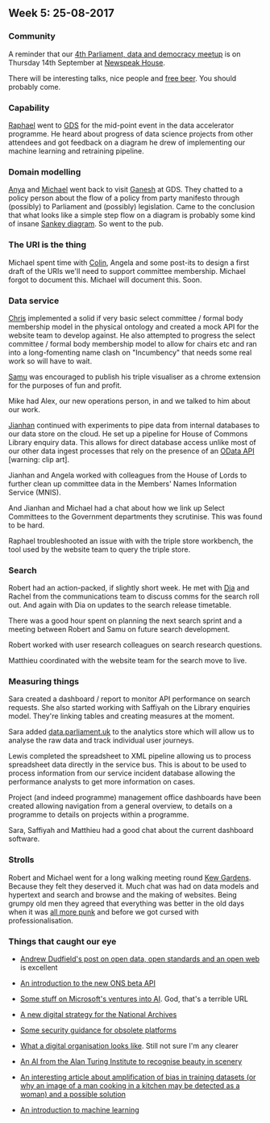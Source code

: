 ## Week 5: 25-08-2017

### Community

A reminder that our [4th Parliament, data and democracy meetup](https://attending.io/events/parliament-data-and-democracy-meetup-4) is on Thursday 14th September at [Newspeak House](https://www.nwspk.com/). 

There will be interesting talks, nice people and [free beer](https://www.howtogeek.com/howto/31717/what-do-the-phrases-free-speech-vs.-free-beer-really-mean/). You should probably come.




### Capability

[Raphael](https://twitter.com/raphaelleung) went to [GDS](https://gds.blog.gov.uk/) for the mid-point event in the data accelerator programme. He heard about progress of data science projects from other attendees and got feedback on a diagram he drew of implementing our machine learning and retraining pipeline.



### Domain modelling

[Anya](https://twitter.com/bitten_) and [Michael](https://twitter.com/fantasticlife) went back to visit [Ganesh](https://twitter.com/gansenthi) at GDS. They chatted to a policy person about the flow of a policy from party manifesto through (possibly) to Parliament and (possibly) legislation. Came to the conclusion that what looks like a simple step flow on a diagram is probably some kind of insane [Sankey diagram](https://en.wikipedia.org/wiki/Sankey_diagram). So went to the pub.

### The URI is the thing

Michael spent time with [Colin](https://twitter.com/colinpattinson), Angela and some post-its to design a first draft of the URIs we'll need to support committee membership. Michael forgot to document this. Michael will document this. Soon.



### Data service

[Chris](https://twitter.com/chrisalcockdev) implemented a solid if very basic select committee / formal body membership model in the physical ontology and created a mock API for the website team to develop against. He also attempted to progress the select committee / formal body membership model to allow for chairs etc and ran into a long-fomenting name clash on "Incumbency" that needs some real work so will have to wait.

[Samu](https://twitter.com/langsamu) was encouraged to publish his triple visualiser as a chrome extension for the purposes of fun and profit.

Mike had Alex, our new operations person, in and we talked to him about our work.

[Jianhan](https://twitter.com/jianhanzhu) continued with experiments to pipe data from internal databases to our data store on the cloud. He set up a pipeline for House of Commons Library enquiry data. This allows for direct database access unlike most of our other data ingest processes that rely on the presence of an [OData API](http://www.odata.org/) [warning: clip art].

Jianhan and Angela worked with colleagues from the House of Lords to further clean up committee data in the Members' Names Information Service (MNIS).

And Jianhan and Michael had a chat about how we link up Select Committees to the Government departments they scrutinise. This was found to be hard.

Raphael troubleshooted an issue with with the triple store workbench, the tool used by the website team to query the triple store.


### Search

Robert had an action-packed, if slightly short week. He met with [Dia](https://twitter.com/DN78) and Rachel from the communications team to discuss comms for the search roll out. And again with Dia on updates to the search release timetable.

There was a good hour spent on planning the next search sprint and a meeting between Robert and Samu on future search development.

Robert worked with user research colleagues on search research questions.

Matthieu coordinated with the website team for the search move to live.



### Measuring things

Sara created a dashboard / report to monitor API performance on search requests. She also started working with Saffiyah on the Library enquiries model. They're linking tables and creating measures at the moment.

Sara added [data.parliament.uk](http://www.data.parliament.uk/) to the analytics store which will allow us to analyse the raw data and track individual user journeys.

Lewis completed the spreadsheet to XML pipeline allowing us to process spreadsheet data directly in the service bus. This is about to be used to process information from our service incident database allowing the performance analysts to get more information on cases.

Project (and indeed programme) management office dashboards have been created allowing navigation from a general overview, to details on a programme to details on projects within a programme.

Sara, Saffiyah and Matthieu had a good chat about the current dashboard software.



### Strolls

Robert and Michael went for a long walking meeting round [Kew Gardens](https://www.kew.org/). Because they felt they deserved it. Much chat was had on data models and hypertext and search and browse and the making of websites. Being grumpy old men they agreed that everything was better in the old days when it was [all more punk](https://www.youtube.com/watch?v=78S0yrMLfTU) and before we got cursed with professionalisation.


### Things that caught our eye

* [Andrew Dudfield's post on open data, open standards and an open web](http://mrdudders.posthaven.com/open-the-data-save-the-world) is excellent

* [An introduction to the new ONS beta API](http://digitalblog.ons.gov.uk/2017/07/13/api-an-introduction/)

* [Some stuff on Microsoft's ventures into AI](https://www.pluralsight.com/blog/software-development/microsoft-ai-tools-2018?mkt_tok=eyJpIjoiTUdObE1EWXhZelZrTldKbSIsInQiOiJtMFwvV2dMYndnK3BpdVlTVjM0MnU3MWloQ3JqMEFvdm81TUpZbzNPTmVDZ09iR012Rlk5OCsraDF3MDl2REdrcGJRdURtWjhyd2JIQXg1NmJna3RGaGtOTVwvQ0N1aUlNYWQxRXJKOW1yUk8rSmszajAyeEFhbGpOMXRRM2lzQUZrIn0%3D&oid=&promo=&utm_campaign=nl-w-a-082317&utm_content=&utm_medium=email&utm_source=marketo&utm_term=&vid=7010a000002BeZdAAK). God, that's a terrible URL

* [A new digital strategy for the National Archives](http://www.nationalarchives.gov.uk/about/our-role/plans-policies-performance-and-projects/our-plans/digital-strategy/)

* [Some security guidance for obsolete platforms](https://www.ncsc.gov.uk/guidance/obsolete-platforms-security-guidance)

* [What a digital organisation looks like](https://medium.com/doteveryone/what-a-digital-organisation-looks-like-82426a210ab8). Still not sure I'm any clearer

* [An AI from the Alan Turing Institute to recognise beauty in scenery](https://www.turing.ac.uk/media/news/ai-trained-recognise-beautiful-scenery/)

* [An interesting article about amplification of bias in training datasets (or why an image of a man cooking in a kitchen may be detected as a woman) and a possible solution](https://www.cs.virginia.edu/~vicente/files/bias.pdf)

* [An introduction to machine learning](https://medium.com/machine-learning-for-humans/why-machine-learning-matters-6164faf1df12) 

